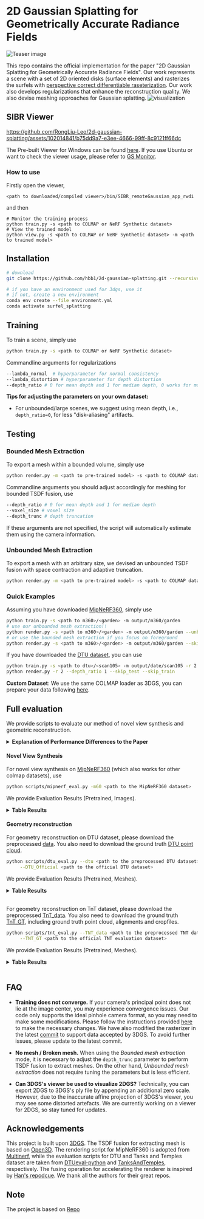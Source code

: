 # 2D Gaussian Splatting for Geometrically Accurate Radiance Fields



![Teaser image](assets/teaser.jpg)

This repo contains the official implementation for the paper "2D Gaussian Splatting for Geometrically Accurate Radiance Fields". Our work represents a scene with a set of 2D oriented disks (surface elements) and rasterizes the surfels with [perspective correct differentiable raseterization](https://colab.research.google.com/drive/1qoclD7HJ3-o0O1R8cvV3PxLhoDCMsH8W?usp=sharing). Our work also develops regularizations that enhance the reconstruction quality. We also devise meshing approaches for Gaussian splatting.
![visualization](assets/unbounded.gif)

## SIBR Viewer


https://github.com/RongLiu-Leo/2d-gaussian-splatting/assets/102014841/b75dd9a7-e3ee-4666-99ff-8c9121ff66dc


The Pre-built Viewer for Windows can be found [here](https://drive.google.com/file/d/1DRFrtFUfz27QvQKOWbYXbRS2o2eSgaUT/view?usp=sharing). If you use Ubuntu or want to check the viewer usage, please refer to [GS Monitor](https://github.com/RongLiu-Leo/Gaussian-Splatting-Monitor).
### How to use
Firstly open the viewer, 
```shell
<path to downloaded/compiled viewer>/bin/SIBR_remoteGaussian_app_rwdi
```
and then
```shell
# Monitor the training process
python train.py -s <path to COLMAP or NeRF Synthetic dataset> 
# View the trained model
python view.py -s <path to COLMAP or NeRF Synthetic dataset> -m <path to trained model> 
```

## Installation

```bash
# download
git clone https://github.com/hbb1/2d-gaussian-splatting.git --recursive

# if you have an environment used for 3dgs, use it
# if not, create a new environment
conda env create --file environment.yml
conda activate surfel_splatting
```
## Training
To train a scene, simply use
```bash
python train.py -s <path to COLMAP or NeRF Synthetic dataset>
```
Commandline arguments for regularizations
```bash
--lambda_normal  # hyperparameter for normal consistency
--lambda_distortion # hyperparameter for depth distortion
--depth_ratio # 0 for mean depth and 1 for median depth, 0 works for most cases
```
**Tips for adjusting the parameters on your own dataset:**
- For unbounded/large scenes, we suggest using mean depth, i.e., ``depth_ratio=0``,  for less "disk-aliasing" artifacts.

## Testing
### Bounded Mesh Extraction
To export a mesh within a bounded volume, simply use
```bash
python render.py -m <path to pre-trained model> -s <path to COLMAP dataset> 
```
Commandline arguments you should adjust accordingly for meshing for bounded TSDF fusion, use
```bash
--depth_ratio # 0 for mean depth and 1 for median depth
--voxel_size # voxel size
--depth_trunc # depth truncation
```
If these arguments are not specified, the script will automatically estimate them using the camera information.
### Unbounded Mesh Extraction
To export a mesh with an arbitrary size, we devised an unbounded TSDF fusion with space contraction and adaptive truncation.
```bash
python render.py -m <path to pre-trained model> -s <path to COLMAP dataset> --mesh_res 1024
```

### Quick Examples
Assuming you have downloaded [MipNeRF360](https://jonbarron.info/mipnerf360/), simply use
```bash
python train.py -s <path to m360>/<garden> -m output/m360/garden
# use our unbounded mesh extraction!!
python render.py -s <path to m360>/<garden> -m output/m360/garden --unbounded --skip_test --skip_train --mesh_res 1024
# or use the bounded mesh extraction if you focus on foreground
python render.py -s <path to m360>/<garden> -m output/m360/garden --skip_test --skip_train --mesh_res 1024
```
If you have downloaded the [DTU dataset](https://drive.google.com/drive/folders/1SJFgt8qhQomHX55Q4xSvYE2C6-8tFll9), you can use
```bash
python train.py -s <path to dtu>/<scan105> -m output/date/scan105 -r 2 --depth_ratio 1
python render.py -r 2 --depth_ratio 1 --skip_test --skip_train
```
**Custom Dataset**: We use the same COLMAP loader as 3DGS, you can prepare your data following [here](https://github.com/graphdeco-inria/gaussian-splatting?tab=readme-ov-file#processing-your-own-scenes). 

## Full evaluation
We provide scripts to evaluate our method of novel view synthesis and geometric reconstruction.
<details>
<summary><span style="font-weight: bold;">Explanation of Performance Differences to the Paper</span></summary>

We have re-implemented the repository for improved efficiency, which has slightly impacted performance compared to the original paper. Two factors have influenced this change:

- 📈 We fixed some minor bugs, such as a half-pixel shift in TSDF fusion, resulting in improved geometry reconstruction.

- 📉 We removed the gradient of the low-pass filter used for densification, which reduces the number of Gaussians. As a result, the PSNR has slightly dropped, but we believe this trade-off is worthwhile for real-world applications.

You can report either the numbers from the paper or from this implementation, as long as they are discussed in a comparable setting.
</details>

#### Novel View Synthesis
For novel view synthesis on [MipNeRF360](https://jonbarron.info/mipnerf360/) (which also works for other colmap datasets), use
```bash
python scripts/mipnerf_eval.py -m60 <path to the MipNeRF360 dataset>
```
We provide <a> Evaluation Results (Pretrained, Images)</a>. 
<details>
<summary><span style="font-weight: bold;">Table Results</span></summary>

</details>

#### Geometry reconstruction
For geometry reconstruction on DTU dataset, please download the preprocessed [data](https://drive.google.com/drive/folders/1SJFgt8qhQomHX55Q4xSvYE2C6-8tFll9). You also need to download the ground truth [DTU point cloud](https://roboimagedata.compute.dtu.dk/?page_id=36). 
```bash
python scripts/dtu_eval.py --dtu <path to the preprocessed DTU dataset>   \
     --DTU_Official <path to the official DTU dataset>
```
We provide <a> Evaluation Results (Pretrained, Meshes)</a>. 
<details>
<summary><span style="font-weight: bold;">Table Results</span></summary>

Chamfer distance on DTU dataset (lower is better)

|   | 24   | 37   | 40   | 55   | 63   | 65   | 69   | 83   | 97   | 105  | 106  | 110  | 114  | 118  | 122  | Mean |
|----------|------|------|------|------|------|------|------|------|------|------|------|------|------|------|------|------|
| Paper    | 0.48 | 0.91 | 0.39 | 0.39 | 1.01 | 0.83 | 0.81 | 1.36 | 1.27 | 0.76 | 0.70 | 1.40 | 0.40 | 0.76 | 0.52 | 0.80 |
| Reproduce | 0.46 | 0.80 | 0.33 | 0.37 | 0.95 | 0.86 | 0.80 | 1.25 | 1.24 | 0.67 | 0.67 | 1.24 | 0.39 | 0.64 | 0.47 | 0.74 |
</details>
<br>

For geometry reconstruction on TnT dataset, please download the preprocessed [TnT_data](https://huggingface.co/datasets/ZehaoYu/gaussian-opacity-fields/tree/main). You also need to download the ground truth [TnT_GT](https://www.tanksandtemples.org/download/), including ground truth point cloud, alignments and cropfiles.
```bash
python scripts/tnt_eval.py --TNT_data <path to the preprocessed TNT dataset>   \
     --TNT_GT <path to the official TNT evaluation dataset>
```
We provide <a> Evaluation Results (Pretrained, Meshes)</a>. 
<details>
<summary><span style="font-weight: bold;">Table Results</span></summary>

F1 scores on TnT dataset (higher is better)

|    | Barn   | Caterpillar | Ignatius | Truck  | Meetingroom | Courthouse | Mean | 
|--------|--------|-------------|----------|--------|-------------|------------|------------|
| Reproduce | 0.41  | 0.23      | 0.51   | 0.45 | 0.17      | 0.15      | 0.32 |
</details>
<br>


## FAQ
- **Training does not converge.**  If your camera's principal point does not lie at the image center, you may experience convergence issues. Our code only supports the ideal pinhole camera format, so you may need to make some modifications. Please follow the instructions provided [here](https://github.com/graphdeco-inria/gaussian-splatting/issues/144#issuecomment-1938504456) to make the necessary changes. We have also modified the rasterizer in the latest [commit](https://github.com/hbb1/diff-surfel-rasterization/pull/6) to support data accepted by 3DGS. To avoid further issues, please update to the latest commit.

- **No mesh / Broken mesh.** When using the *Bounded mesh extraction* mode, it is necessary to adjust the `depth_trunc` parameter to perform TSDF fusion to extract meshes. On the other hand, *Unbounded mesh extraction* does not require tuning the parameters but is less efficient.  

- **Can 3DGS's viewer be used to visualize 2DGS?** Technically, you can export 2DGS to 3DGS's ply file by appending an additional zero scale. However, due to the inaccurate affine projection of 3DGS's viewer, you may see some distorted artefacts. We are currently working on a viewer for 2DGS, so stay tuned for updates.

## Acknowledgements
This project is built upon [3DGS](https://github.com/graphdeco-inria/gaussian-splatting). The TSDF fusion for extracting mesh is based on [Open3D](https://github.com/isl-org/Open3D). The rendering script for MipNeRF360 is adopted from [Multinerf](https://github.com/google-research/multinerf/), while the evaluation scripts for DTU and Tanks and Temples dataset are taken from [DTUeval-python](https://github.com/jzhangbs/DTUeval-python) and [TanksAndTemples](https://github.com/isl-org/TanksAndTemples/tree/master/python_toolbox/evaluation), respectively. The fusing operation for accelerating the renderer is inspired by [Han's repodcue](https://github.com/Han230104/2D-Gaussian-Splatting-Reproduce). We thank all the authors for their great repos. 


## Note
The project is based on [Repo](https://github.com/hbb1/2d-gaussian-splatting)

